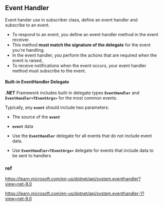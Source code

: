 ## Event Handler

Event hander use in subscriber class, define an event handler and subscribe to an event.

- To respond to an event, you define an event handler method in the event receiver.
- This method **must match the signature of the delegate** for the event you're handling.
- In the event handler, you perform the actions that are required when the event is raised,
- To receive notifications when the event occurs, your event handler method must subscribe to the event.

#### Built-in EventHandler Delegate
**.NET** Framework includes built-in delegate types **`EventHandler`** and **`EventHandler<TEventArgs>`** 
for the most common events. 

Typically, any **`event`** should include two parameters: 
- The source of the **`event`**
- **`event`** data

- Use the **`EventHandler`** delegate for all events that do not include event data.
- Use **`EventHandler<TEventArgs>`** delegate for events that include data to be sent to handlers




### ref 
https://learn.microsoft.com/en-us/dotnet/api/system.eventhandler?view=net-8.0

https://learn.microsoft.com/en-us/dotnet/api/system.eventhandler-1?view=net-8.0

